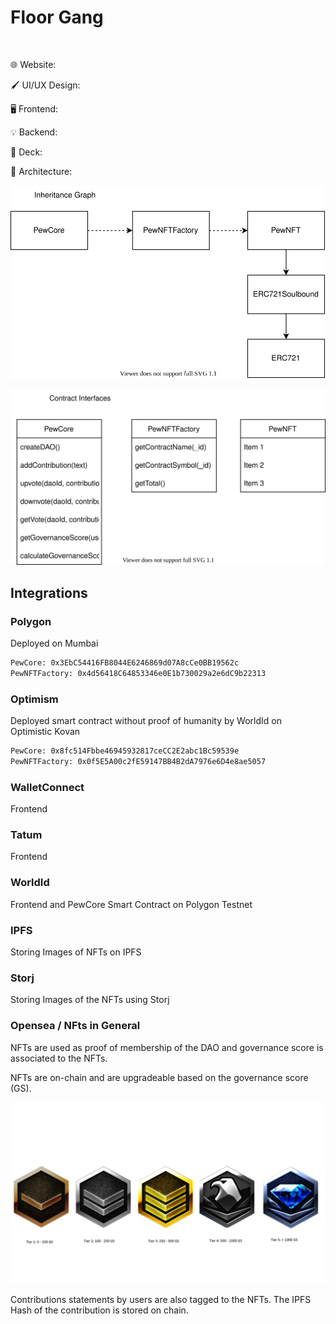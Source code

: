 # Floor Gang

<p align="center">
<a href="">
<img src="" width=200/>
</a>

🌐 Website:

🖌️ UI/UX Design:

🖥️ Frontend:

💡 Backend:

📑 Deck:

🧭 Architecture:

![smart-contract-architecture.drawio.svg](https://github.com/FloorGangETHNYC/.github/blob/main/profile/diagrams/smart-contract-architecture.drawio.svg)

![smart-contract-interfaces.drawio.svg](https://github.com/FloorGangETHNYC/.github/blob/main/profile/diagrams/smart-contract-interfaces.drawio.svg)

## Integrations

### Polygon

Deployed on Mumbai

```txt
PewCore: 0x3EbC54416FB8044E6246869d07A8cCe0BB19562c
PewNFTFactory: 0x4d56418C64853346e0E1b730029a2e6dC9b22313
```

### Optimism

Deployed smart contract without proof of humanity by WorldId on Optimistic Kovan

```txt
PewCore: 0x8fc514Fbbe46945932817ceCC2E2abc1Bc59539e
PewNFTFactory: 0x0f5E5A00c2fE59147BB4B2dA7976e6D4e8ae5057
```

### WalletConnect

Frontend

### Tatum

Frontend

### WorldId

Frontend and PewCore Smart Contract on Polygon Testnet

### IPFS

Storing Images of NFTs on IPFS

### Storj

Storing Images of the NFTs using Storj

### Opensea / NFts in General

NFTs are used as proof of membership of the DAO and governance score is associated to the NFTs.

NFTs are on-chain and are upgradeable based on the governance score (GS).

![ranks.png](https://github.com/FloorGangETHNYC/.github/blob/main/profile/diagrams/ranks.png)

Contributions statements by users are also tagged to the NFTs. The IPFS Hash of the contribution is stored on chain.
